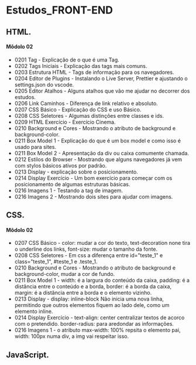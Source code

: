 # Estudos_FRONT-END

## HTML.

#### Môdolo 02
- 0201 Tag - Explicação de o que é uma Tag.
- 0202 Tags Iniciais - Explicação das tags mais comuns.
- 0203 Estrutura HTML - Tags de informação para os navegadores.
- 0204 Editor de Plugins - Instalando o Live Server, Prettier e ajustando o settings.json do vscode.
- 0205 Editor Atalhos - Alguns atalhos que vão me ajudar no decorrer dos estudos.
- 0206 Link Caminhos - Diferença de link relativo e absoluto.
- 0207 CSS Básico - Explicação do CSS e uso Básico.
- 0208 CSS Seletores - Algumas distinções entre classes e ids.
- 0209 HTML Exercício - Exercício Cinema.
- 0210 Background e Cores - Mostrando o atributo de background e background-color.
- 0211 Box Model 1 - Explicação do que é um box model e como isso é usado para sites.
- 0211 Box Model 2 - Apresentação da div ou caixa comumente chamada.
- 0212 Estilos do Browser - Mostrando que alguns navegadores já vem com stylos básicos ativos por padrão.
- 0213 Display - explicação sobre o posicionamento.
- 0214 Display Exercício - Um bom exercício para começar com os posicionamento de algumas estruturas básicas.
- 0216 Imagens 1 - Testando a tag de imagem.
- 0216 Imagens 2 - Mostrando dois sites para ajudar com imagens.
## CSS.

#### Môdolo 02
- 0207 CSS Básico - color: mudar a cor do texto, text-decoration none tira o underline dos links, font-size: mudar o tamanho da fonte.
- 0208 CSS Seletores - Em css a diferença entre id="teste_1" e class="teste_1", #teste_1 e .teste_1.
- 0210 Background e Cores - Mostrando o atributo de background e background-color, mudar a cor de fundo.
- 0211 Box Model 1 - width: é a largura do conteúdo da caixa, padding: é a distância entre o conteúdo e a borda, border: é a borda da caixa, margin: é a distância entre a borda e o elemento vizinho.
- 0213 Display - display: inline-block Não inicia uma nova linha, permitindo que outros elementos fiquem ao lado dele, como um elemento inline.
- 0214 Display Exercício - text-align: center centralizar textos de acorco com o pretendido. border-radius: para aredondar as informações.
- 0216 Imagens 1 - o atributo max-width: 100% repsita o elemento pai, width: 100px numa div, a img vai respeitar isso.
## JavaScript.
